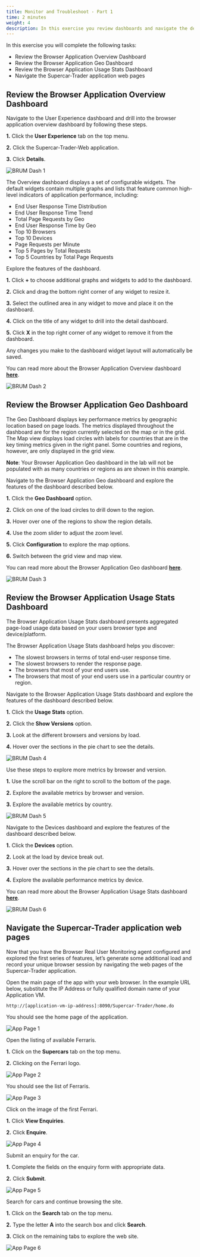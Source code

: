 ```yaml
---
title: Monitor and Troubleshoot - Part 1
time: 2 minutes
weight: 4
description: In this exercise you review dashboards and navigate the demo app.
---
```


In this exercise you will complete the following tasks:

*   Review the Browser Application Overview Dashboard
*   Review the Browser Application Geo Dashboard
*   Review the Browser Application Usage Stats Dashboard
*   Navigate the Supercar-Trader application web pages

## Review the Browser Application Overview Dashboard

Navigate to the User Experience dashboard and drill into the browser application overview dashboard by following these steps.

**1.** Click the **User Experience** tab on the top menu.

**2.** Click the Supercar-Trader-Web application.

**3.** Click **Details**.

![BRUM Dash 1](images/05-brum-dashboard-01.png)

The Overview dashboard displays a set of configurable widgets. The default widgets contain multiple graphs and lists that feature common high-level indicators of application performance, including:

*   End User Response Time Distribution
*   End User Response Time Trend
*   Total Page Requests by Geo
*   End User Response Time by Geo
*   Top 10 Browsers
*   Top 10 Devices
*   Page Requests per Minute
*   Top 5 Pages by Total Requests
*   Top 5 Countries by Total Page Requests

Explore the features of the dashboard.

**1.** Click **+** to choose additional graphs and widgets to add to the dashboard.

**2.** Click and drag the bottom right corner of any widget to resize it.

**3.** Select the outlined area in any widget to move and place it on the dashboard.

**4.** Click on the title of any widget to drill into the detail dashboard.

**5.** Click **X** in the top right corner of any widget to remove it from the dashboard.

Any changes you make to the dashboard widget layout will automatically be saved.

You can read more about the Browser Application Overview dashboard [**here**](https://help.splunk.com/en/appdynamics-saas/end-user-monitoring/25.7.0/end-user-monitoring/browser-monitoring/browser-app-dashboard/overview).

![BRUM Dash 2](images/05-brum-dashboard-02.png)

## Review the Browser Application Geo Dashboard

The Geo Dashboard displays key performance metrics by geographic location based on page loads. The metrics displayed throughout the dashboard are for the region currently selected on the map or in the grid. The Map view displays load circles with labels for countries that are in the key timing metrics given in the right panel. Some countries and regions, however, are only displayed in the grid view.

**Note**: Your Browser Application Geo dashboard in the lab will not be populated with as many countries or regions as are shown in this example.

Navigate to the Browser Application Geo dashboard and explore the features of the dashboard described below.

**1.** Click the **Geo Dashboard** option.

**2.** Click on one of the load circles to drill down to the region.

**3.** Hover over one of the regions to show the region details.

**4.** Use the zoom slider to adjust the zoom level.

**5.** Click **Configuration** to explore the map options.

**6.** Switch between the grid view and map view.

You can read more about the Browser Application Geo dashboard [**here**](https://help.splunk.com/en/appdynamics-saas/end-user-monitoring/25.7.0/end-user-monitoring/browser-monitoring/browser-app-dashboard/geo-tab).

![BRUM Dash 3](images/05-brum-dashboard-03.png)

## Review the Browser Application Usage Stats Dashboard

The Browser Application Usage Stats dashboard presents aggregated page-load usage data based on your users browser type and device/platform.

The Browser Application Usage Stats dashboard helps you discover:

*   The slowest browsers in terms of total end-user response time.
*   The slowest browsers to render the response page.
*   The browsers that most of your end users use.
*   The browsers that most of your end users use in a particular country or region.

Navigate to the Browser Application Usage Stats dashboard and explore the features of the dashboard described below.

**1.** Click the **Usage Stats** option.

**2.** Click the **Show Versions** option.

**3.** Look at the different browsers and versions by load.

**4.** Hover over the sections in the pie chart to see the details.

![BRUM Dash 4](images/05-brum-dashboard-04.png)

Use these steps to explore more metrics by browser and version.

**1.** Use the scroll bar on the right to scroll to the bottom of the page.

**2.** Explore the available metrics by browser and version.

**3.** Explore the available metrics by country.

![BRUM Dash 5](images/05-brum-dashboard-05.png)

Navigate to the Devices dashboard and explore the features of the dashboard described below.

**1.** Click the **Devices** option.

**2.** Look at the load by device break out.

**3.** Hover over the sections in the pie chart to see the details.

**4.** Explore the available performance metrics by device.

You can read more about the Browser Application Usage Stats dashboard [**here**](https://help.splunk.com/en/appdynamics-saas/end-user-monitoring/25.7.0/end-user-monitoring/browser-monitoring/browser-app-dashboard/usage-stats).

![BRUM Dash 6](images/05-brum-dashboard-06.png)

## Navigate the Supercar-Trader application web pages

Now that you have the Browser Real User Monitoring agent configured and explored the first series of features, let’s generate some additional load and record your unique browser session by navigating the web pages of the Supercar-Trader application.

Open the main page of the app with your web browser. In the example URL below, substitute the IP Address or fully qualified domain name of your Application VM.

``` bash
http://[application-vm-ip-address]:8090/Supercar-Trader/home.do
```

You should see the home page of the application.

![App Page 1](/mages/05-app-page-01.png)

Open the listing of available Ferraris.

**1.** Click on the **Supercars** tab on the top menu.

**2.** Clicking on the Ferrari logo.

![App Page 2](images/05-app-page-02.png)

You should see the list of Ferraris.

![App Page 3](images/05-app-page-03.png)

Click on the image of the first Ferrari.

**1.** Click **View Enquiries**.

**2.** Click **Enquire**.

![App Page 4](images/05-app-page-04.png)

Submit an enquiry for the car.

**1.** Complete the fields on the enquiry form with appropriate data.

**2.** Click **Submit**.

![App Page 5](images/05-app-page-05.png)

Search for cars and continue browsing the site.

**1.** Click on the **Search** tab on the top menu.

**2.** Type the letter **A** into the search box and click **Search**.

**3.** Click on the remaining tabs to explore the web site.

![App Page 6](images/05-app-page-06.png)
